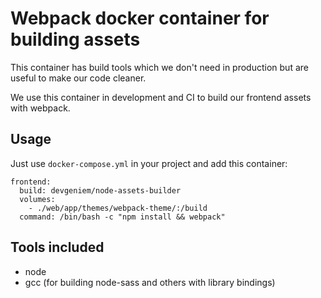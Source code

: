 # Webpack docker container for building assets
This container has build tools which we don't need in production but are useful to make our code cleaner.

We use this container in development and CI to build our frontend assets with webpack.

## Usage
Just use `docker-compose.yml` in your project and add this container:

```
frontend:
  build: devgeniem/node-assets-builder
  volumes:
    - ./web/app/themes/webpack-theme/:/build
  command: /bin/bash -c "npm install && webpack"
```

## Tools included
- node
- gcc (for building node-sass and others with library bindings)
